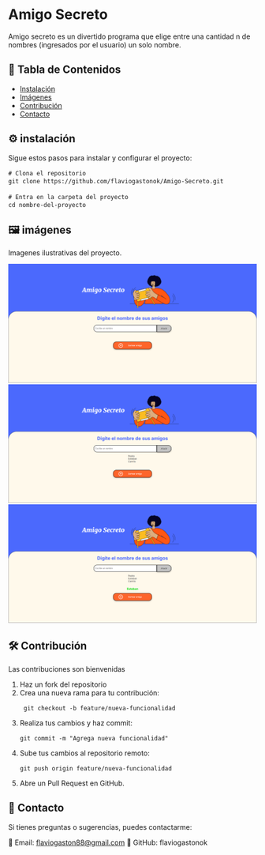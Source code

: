 # Amigo Secreto

Amigo secreto es un divertido programa que elige entre una cantidad n de nombres (ingresados por el usuario) un solo nombre.

## 📌 Tabla de Contenidos

- [Instalación](#instalación)
- [Imágenes](#imágenes)
- [Contribución](#contribución)
- [Contacto](#contacto)
  
## ⚙️ instalación

Sigue estos pasos para instalar y configurar el proyecto:

```
# Clona el repositorio
git clone https://github.com/flaviogastonok/Amigo-Secreto.git

# Entra en la carpeta del proyecto
cd nombre-del-proyecto
```

## 🖼️ imágenes

Imagenes ilustrativas del proyecto.

![Captura de pantalla](img/img1.png)
![Captura de pantalla](img/img2.png)
![Captura de pantalla](img/img3.png)

## 🛠️ Contribución
Las contribuciones son bienvenidas
1. Haz un fork del repositorio
2. Crea una nueva rama para tu contribución:
   ```
    git checkout -b feature/nueva-funcionalidad
   ```
3. Realiza tus cambios y haz commit:
     ```
    git commit -m "Agrega nueva funcionalidad"
     ```
4. Sube tus cambios al repositorio remoto:
    ```
    git push origin feature/nueva-funcionalidad
    ```
5. Abre un Pull Request en GitHub.

## 📩 Contacto

Si tienes preguntas o sugerencias, puedes contactarme:

📧 Email: flaviogaston88@gmail.com
🐙 GitHub: flaviogastonok
